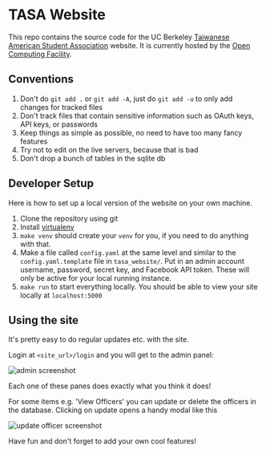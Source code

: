# TASA Website

This repo contains the source code for the UC Berkeley [Taiwanese American Student Association](http://tasa.berkeley.edu) website. It is currently hosted by the [Open Computing Facility](https://ocf.io).

## Conventions

1. Don't do `git add .` or `git add -A`, just do `git add -u` to only add changes for tracked files
2. Don't track files that contain sensitive information such as OAuth keys, API keys, or passwords
3. Keep things as simple as possible, no need to have too many fancy features
4. Try not to edit on the live servers, because that is bad
5. Don't drop a bunch of tables in the sqlite db

## Developer Setup
Here is how to set up a local version of the website on your own machine.

1. Clone the repository using git
2. Install [virtualenv](https://virtualenv.pypa.io/en/stable/installation/)
3. `make venv` should create your `venv` for you, if you need to do anything with that.
4. Make a file called `config.yaml` at the same level and similar to the `config.yaml.template` file in `tasa_website/`. Put in an admin account username, password, secret key, and Facebook API token. These will only be active for your local running instance.
5. `make run` to start everything locally. You should be able to view your site locally at `localhost:5000`

## Using the site
It's pretty easy to do regular updates etc. with the site.

Login at `<site_url>/login` and you will get to the admin panel:

![admin screenshot](https://i.fluffy.cc/DCQJbkv0z37nPJ8WLZtFqxqhD7Vk5HLw.png)

Each one of these panes does exactly what you think it does!

For some items e.g. 'View Officers' you can update or delete the officers in the database. Clicking on update opens a handy modal like this

![update officer screenshot](https://i.fluffy.cc/vg6jw4sSnp94bFmBxhjQHWzkLmClNBNB.png)

Have fun and don't forget to add your own cool features!
